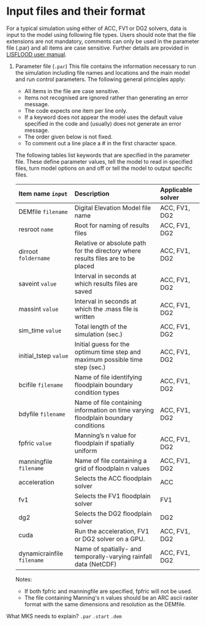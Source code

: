 # Input files and their format
For a typical simulation using either of ACC, FV1 or DG2 solvers, data is input to the model using following file types. Users should note that the file extensions are not mandatory, comments can only be used in the parameter file (.par) and all items are case sensitive. Further details are provided in [LISFLOOD user manual](https://drive.google.com/file/d/1Yk5txMWWfSqPcPOqjQh30XLSp8Sypy1M/view). 

1. Parameter file (`.par`)
   This file contains the information necessary to run the simulation including file names and locations and the main model and run control parameters. The following general    principles apply:
   * All items in the file are case sensitive.
   * Items not recognised are ignored rather than generating an error message.
   * The code expects one item per line only.
   * If a keyword does not appear the model uses the default value specified in the code and (usually) does not generate an error message.
   * The order given below is not fixed.
   * To comment out a line place a # in the first character space.

   The following tables list keywords that are specified in the parameter file. These define parameter values, tell the model to read in specified files, turn model options on and off or tell the model to output specific files.


   | Item name `input` | Description | Applicable solver |
   | :---         | :---      | :--- |
   | DEMfile `filename`   | Digital Elevation Model file name     | ACC, FV1, DG2    |
   | resroot `name`     | Root for naming of results files       | ACC, FV1, DG2     |
   | dirroot `foldername`     | Relative or absolute path for the directory where results files are to be placed       | ACC, FV1, DG2      |
   | saveint `value`     | Interval in seconds at which results files are saved       | ACC, FV1, DG2     |
   | massint `value`     | Interval in seconds at which the .mass file is written     | ACC, FV1, DG2     |
   | sim_time `value`     | Total length of the simulation (sec.)       | ACC, FV1, DG2      |
   | initial_tstep `value`     | Initial guess for the optimum time step and maximum possible time step (sec.)      | ACC, FV1, DG2      |
   | bcifile `filename`     | Name of file identifying floodplain boundary condition types       | ACC, FV1, DG2     |
   | bdyfile `filename`     | Name of file containing information on time varying floodplain boundary conditions       | ACC, FV1, DG2     |
   | fpfric `value`     | Manning’s n value for floodplain if spatially uniform       | ACC, FV1, DG2      |
   | manningfile `filename`     | Name of file containing a grid of floodplain n values       | ACC, FV1, DG2      |
   | acceleration        | Selects the ACC floodplain solver       | ACC      |
   | fv1     | Selects the FV1 floodplain solver       | FV1      |
   | dg2     | Selects the DG2 floodplain solver       | DG2      |
   | cuda    | Run the acceleration, FV1 or DG2 solver on a GPU.       | ACC, FV1, DG2      |
   | dynamicrainfile `filename`   | Name of spatially- and temporally-varying rainfall data (NetCDF)     | ACC, FV1, DG2    |
   

   
   
   Notes: 
     * If both fpfric and manningfile are specified, fpfric will not be used.
     * The file containing Manning's n values should be an ARC ascii raster format with the same dimensions and resolution as the DEMfile. 


What MKS needs to explain? 
`.par`
`.start`
`.dem`

